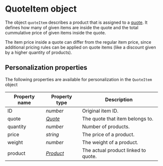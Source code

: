 # QuoteItem object

The object `quoteItem` describes a product that is assigned to a [quote](copernica-docs:MarketingSuite/magento-integration/object/quote). It defines how many of given items are inside the quote and the total cummulative price of given items inside the quote.

The item price inside a quote can differ from the regular item price, since additional pricing rules can be applied on quote items (like a discount given by a higher quantity of products).

## Personalization properties

The following properties are available for personalization in the `QuoteItem` object

| Property name   | Property type                                                                 | Description                         |
|-----------------|-------------------------------------------------------------------------------|-------------------------------------|
| ID              | _number_                                                                      | Original item ID.                   |
| quote           | _[Quote](copernica-docs:MarketingSuite/magento-integration/object/quote)_     | The quote that item belongs to.     |
| quantity        | _number_                                                                      | Number of products.                 |
| price           | _string_                                                                      | The price of a product.             |
| weight          | _number_                                                                      | The weight of a product.            |
| product         | _[Product](copernica-docs:MarketingSuite/magento-integration/object/product)_ | The actual product linked to quote. |
